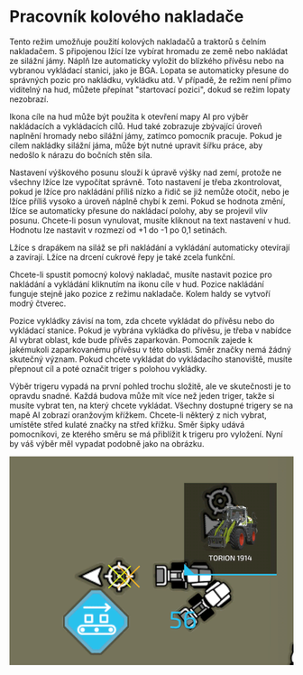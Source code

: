 # Pracovník kolového nakladače


Tento režim umožňuje použití kolových nakladačů a traktorů s čelním nakladačem. 
S připojenou lžící lze vybírat hromadu ze země nebo nakládat ze silážní jámy.
Náplň lze automaticky vyložit do blízkého přívěsu nebo na vybranou vykládací stanici, jako je BGA.
Lopata se automaticky přesune do správných pozic pro nakládku, vykládku atd.
V případě, že režim není přímo viditelný na hud, můžete přepínat "startovací pozici", dokud se režim lopaty nezobrazí.

Ikona cíle na hud může být použita k otevření mapy AI pro výběr nakládacích a vykládacích cílů.
Hud také zobrazuje zbývající úroveň naplnění hromady nebo silážní jámy, zatímco pomocník pracuje.
Pokud je cílem nakládky silážní jáma, může být nutné upravit šířku práce, aby nedošlo k nárazu do bočních stěn sila.

Nastavení výškového posunu slouží k úpravě výšky nad zemí, protože ne všechny lžíce lze vypočítat správně. 
Toto nastavení je třeba zkontrolovat, pokud je lžíce pro nakládání příliš nízko a řidič se již nemůže otočit, nebo je lžíce příliš vysoko a úroveň náplně chybí k zemi.
Pokud se hodnota změní, lžíce se automaticky přesune do nakládací polohy, aby se projevil vliv posunu.
Chcete-li posun vynulovat, musíte kliknout na text nastavení v hud. Hodnotu lze nastavit v rozmezí od +1 do -1 po 0,1 setinách.

Lžíce s drapákem na siláž se při nakládání a vykládání automaticky otevírají a zavírají.
Lžíce na drcení cukrové řepy je také zcela funkční.



Chcete-li spustit pomocný kolový nakladač, musíte nastavit pozice pro nakládání a vykládání kliknutím na ikonu cíle v hud.
Pozice nakládání funguje stejně jako pozice z režimu nakladače. Kolem haldy se vytvoří modrý čtverec.

Pozice vykládky závisí na tom, zda chcete vykládat do přívěsu nebo do vykládací stanice.
Pokud je vybrána vykládka do přívěsu, je třeba v nabídce AI vybrat oblast, kde bude přívěs zaparkován.
Pomocník zajede k jakémukoli zaparkovanému přívěsu v této oblasti. Směr značky nemá žádný skutečný význam.
Pokud chcete vykládat do vykládacího stanoviště, musíte přepnout cíl a poté označit triger s polohou vykládky.



Výběr trigeru vypadá na první pohled trochu složitě, ale ve skutečnosti je to opravdu snadné.
Každá budova může mít více než jeden triger, takže si musíte vybrat ten, na který chcete vykládat.
Všechny dostupné trigery se na mapě AI zobrazí oranžovým křížkem.
Chcete-li některý z nich vybrat, umístěte střed kulaté značky na střed křížku.
Směr šipky udává pomocníkovi, ze kterého směru se má přiblížit k trigeru pro vyložení.
Nyní by váš výběr měl vypadat podobně jako na obrázku.


![Image](assets/images/shovelloadertrigger_0_0_830_610.png)

